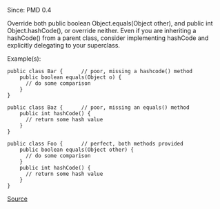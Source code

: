 Since: PMD 0.4

Override both public boolean Object.equals(Object other), and public int Object.hashCode(), or override neither.  Even if you are inheriting a hashCode() from a parent class, consider implementing hashCode and explicitly delegating to your superclass.

Example(s):
```
public class Bar {		// poor, missing a hashcode() method
	public boolean equals(Object o) {
      // do some comparison
	}
}

public class Baz {		// poor, missing an equals() method
	public int hashCode() {
      // return some hash value
	}
}

public class Foo {		// perfect, both methods provided
	public boolean equals(Object other) {
      // do some comparison
	}
	public int hashCode() {
      // return some hash value
	}
}
```

[Source](https://pmd.github.io/pmd-5.5.4/pmd-java/rules/java/basic.html#OverrideBothEqualsAndHashcode)
